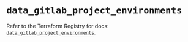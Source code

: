 # `data_gitlab_project_environments`

Refer to the Terraform Registry for docs: [`data_gitlab_project_environments`](https://registry.terraform.io/providers/gitlabhq/gitlab/18.4.0/docs/data-sources/project_environments).
